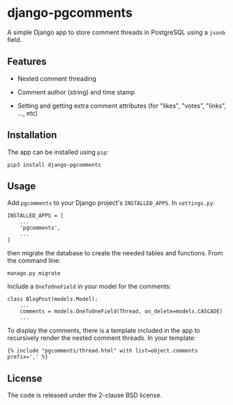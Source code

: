 # django-pgcomments

A simple Django app to store comment threads in PostgreSQL using a `jsonb`
field.

## Features

- Nested comment threading

- Comment author (string) and time stamp

- Setting and getting extra comment attributes (for "likes", "votes", "links",
  ..., etc)

## Installation

The app can be installed using `pip`:

    pip3 install django-pgcomments

## Usage

Add `pgcomments` to your Django project's `INSTALLED_APPS`. In `settings.py`:

    INSTALLED_APPS = [
        ...
        'pgcomments',
        ...
    ]

then migrate the database to create the needed tables and functions. From the
command line:

    manage.py migrate


Include a `OneToOneField` in your model for the comments:

    class BlogPost(models.Model):
        ...
        comments = models.OneToOneField(Thread, on_delete=models.CASCADE)
        ...

To display the comments, there is a template included in the app to recursively
render the nested comment threads. In your template:

    {% include "pgcomments/thread.html" with list=object.comments prefix=',' %}

## License

The code is released under the 2-clause BSD license.
